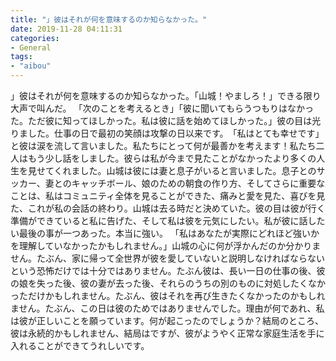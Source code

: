```yaml
---
title: "‬」彼はそれが何を意味するのか知らなかった。"
date: 2019-11-28 04:11:31
categories:
- General
tags:
- "aibou"
---
```


‬」彼はそれが何を意味するのか知らなかった。「山城！やましろ！」できる限り大声で叫んだ。 「次のことを考えるとき」「彼に聞いてもらうつもりはなかった。ただ彼に知ってほしかった。私は彼に話を始めてほしかった。」彼の目は光りました。仕事の日で最初の笑顔は攻撃の日以来です。‬「私はとても幸せです」と彼は涙を流して言いました。私たちにとって何が最善かを考えます！私たち二人はもう少し話をしました。彼らは私が今まで見たことがなかったより多くの人生を見せてくれました。山城は彼には妻と息子がいると言いました。息子とのサッカー、妻とのキャッチボール、娘のための朝食の作り方、そしてさらに重要なことは、私はコミュニティ全体を見ることができた、‬痛みと愛を見た、喜びを見た、これが私の会話の終わり。山城は去る時だと決めていた。彼の目は彼が行く準備ができていると私に告げた、そして私は彼を元気にしたい。私が彼に話したい最後の事が一つあった。本当に強い。 「私はあなたが実際にどれほど強いかを理解していなかったかもしれません。」山城の心に何が浮かんだのか分かりません。たぶん、家に帰って全世界が彼を愛していないと説明しなければならないという恐怖だけでは十分ではありません。たぶん彼は、長い一日の仕事の後、彼の娘を失った後、彼の妻が去った後、それらのうちの別のものに対処したくなかっただけかもしれません。たぶん、彼はそれを再び生きたくなかったのかもしれません。たぶん、この日は彼のためではありませんでした。理由が何であれ、私は彼が正しいことを願っています。何が起こったのでしょうか？結局のところ、彼は永続的かもしれません、‬結局は‬ですが、彼がようやく正常な家庭生活を手に入れることができてうれしいです。

